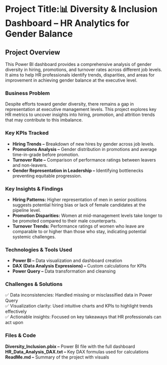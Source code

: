 # Project Title:📊 Diversity & Inclusion Dashboard – HR Analytics for Gender Balance

## Project Overview
This Power BI dashboard provides a comprehensive analysis of gender diversity in hiring, promotions, and turnover rates across different job levels. It aims to help HR professionals identify trends, disparities, and areas for improvement in achieving gender balance at the executive level.

### Business Problem
Despite efforts toward gender diversity, there remains a gap in representation at executive management levels. This project explores key HR metrics to uncover insights into hiring, promotion, and attrition trends that may contribute to this imbalance.

### Key KPIs Tracked
- **Hiring Trends –** Breakdown of new hires by gender across job levels.    
- **Promotions Analysis –** Gender distribution in promotions and average time-in-grade before promotion.    
- **Turnover Rate –** Comparison of performance ratings between leavers and non-leavers.    
- **Gender Representation in Leadership –** Identifying bottlenecks preventing equitable progression.    

### Key Insights & Findings
- **Hiring Patterns:** Higher representation of men in senior positions suggests potential hiring bias or lack of female candidates at the pipeline level.  
- **Promotion Disparities:** Women at mid-management levels take longer to be promoted compared to their male counterparts.  
- **Turnover Trends:** Performance ratings of women who leave are comparable to or higher than those who stay, indicating potential systemic challenges.  

### Technologies & Tools Used
- **Power BI –** Data visualization and dashboard creation
- **DAX (Data Analysis Expressions) –** Custom calculations for KPIs
- **Power Query –** Data transformation and cleansing
### Challenges & Solutions
✅ Data inconsistencies: Handled missing or misclassified data in Power Query  
✅ Visualization clarity: Used intuitive charts and KPIs to highlight trends effectively  
✅ Actionable insights: Focused on key takeaways that HR professionals can act upon  

### Files & Code
**Diversity_Inclusion.pbix –** Power BI file with the full dashboard  
**HR_Data_Analysis_DAX.txt –** Key DAX formulas used for calculations  
**ReadMe.md –** Summary of the project with visuals  
